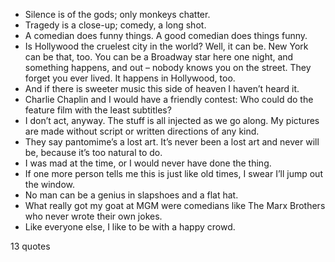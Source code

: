  - Silence is of the gods; only monkeys chatter.
 - Tragedy is a close-up; comedy, a long shot.
 - A comedian does funny things. A good comedian does things funny.
 - Is Hollywood the cruelest city in the world? Well, it can be. New York can be that, too. You can be a Broadway star here one night, and something happens, and out – nobody knows you on the street. They forget you ever lived. It happens in Hollywood, too.
 - And if there is sweeter music this side of heaven I haven’t heard it.
 - Charlie Chaplin and I would have a friendly contest: Who could do the feature film with the least subtitles?
 - I don’t act, anyway. The stuff is all injected as we go along. My pictures are made without script or written directions of any kind.
 - They say pantomime’s a lost art. It’s never been a lost art and never will be, because it’s too natural to do.
 - I was mad at the time, or I would never have done the thing.
 - If one more person tells me this is just like old times, I swear I’ll jump out the window.
 - No man can be a genius in slapshoes and a flat hat.
 - What really got my goat at MGM were comedians like The Marx Brothers who never wrote their own jokes.
 - Like everyone else, I like to be with a happy crowd.

13 quotes
